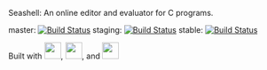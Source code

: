 Seashell: An online editor and evaluator for C programs.

master: [![Build Status](https://travis-ci.org/cs136/seashell.svg?branch=master)](https://travis-ci.org/cs136/seashell)
staging: [![Build Status](https://travis-ci.org/cs136/seashell.svg?branch=staging)](https://travis-ci.org/cs136/seashell)
stable: [![Build Status](https://travis-ci.org/cs136/seashell.svg?branch=stable)](https://travis-ci.org/cs136/seashell)

Built with [<img src="http://racket-lang.org/logo-and-text.png" height="30">](http://racket-lang.org/), [<img src="https://cdn.travis-ci.com/images/logos/TravisCI-Full-Color-4f9bce317a2b82518737a7ee7381c2ec.png" height="30">](https://travis-ci.org), and [<img src="https://www.browserstack.com/images/mail/browserstack-logo-footer.png" height="30">](https://browserstack.com)
